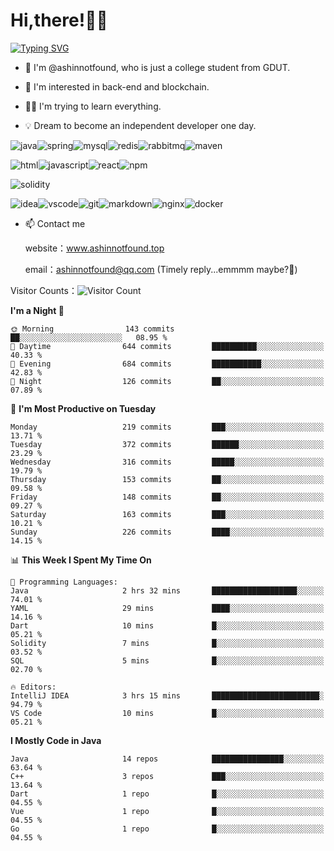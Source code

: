# Hi,there!👨‍🔧
[![Typing SVG](https://readme-typing-svg.herokuapp.com?font=Fira+Code&pause=1000&width=435&lines=Welcome%2C+this+is+ashinnotfound%F0%9F%98%81+)](https://git.io/typing-svg)

- 👋 I'm @ashinnotfound, who is just a college student from GDUT.

- 👀 I'm interested in back-end and blockchain.

- 👨‍🔧 I'm trying to learn everything.

- 💡 Dream to become an independent developer one day.

![java](https://img.shields.io/badge/Java-ED8B00?style=for-the-badge&logo=openjdk&logoColor=white)![spring](https://img.shields.io/badge/Spring-6DB33F?style=for-the-badge&logo=spring&logoColor=white)![mysql](https://img.shields.io/badge/MySQL-005C84?style=for-the-badge&logo=mysql&logoColor=white)![redis](https://img.shields.io/badge/redis-%23DD0031.svg?&style=for-the-badge&logo=redis&logoColor=white)![rabbitmq](https://img.shields.io/badge/rabbitmq-%23FF6600.svg?&style=for-the-badge&logo=rabbitmq&logoColor=white)![maven](https://img.shields.io/badge/apache_maven-C71A36?style=for-the-badge&logo=apachemaven&logoColor=white)

![html](https://img.shields.io/badge/HTML-239120?style=for-the-badge&logo=html5&logoColor=white)![javascript](https://img.shields.io/badge/JavaScript-323330?style=for-the-badge&logo=javascript&logoColor=F7DF1E)![react](https://img.shields.io/badge/React-20232A?style=for-the-badge&logo=react&logoColor=61DAFB)![npm](https://img.shields.io/badge/npm-CB3837?style=for-the-badge&logo=npm&logoColor=white)

![solidity](https://img.shields.io/badge/Solidity-e6e6e6?style=for-the-badge&logo=solidity&logoColor=black)

![idea](https://img.shields.io/badge/IntelliJ_IDEA-000000.svg?style=for-the-badge&logo=intellij-idea&logoColor=white)![vscode](https://img.shields.io/badge/VSCode-0078D4?style=for-the-badge&logo=visual%20studio%20code&logoColor=white)![git](https://img.shields.io/badge/GIT-E44C30?style=for-the-badge&logo=git&logoColor=white
)![markdown](https://img.shields.io/badge/Markdown-000000?style=for-the-badge&logo=markdown&logoColor=white)![nginx](https://img.shields.io/badge/Nginx-009639?style=for-the-badge&logo=nginx&logoColor=white)![docker](https://img.shields.io/badge/Docker-2CA5E0?style=for-the-badge&logo=docker&logoColor=white)

- 📫 Contact me
    
    website：www.ashinnotfound.top
    
    email：ashinnotfound@qq.com (Timely reply...emmmm maybe?🤪)

​Visitor Counts：![Visitor Count](https://profile-counter.glitch.me/ashinnotfound/count.svg)

<!--START_SECTION:waka-->
**I'm a Night 🦉** 

```text
🌞 Morning                143 commits         ██░░░░░░░░░░░░░░░░░░░░░░░   08.95 % 
🌆 Daytime                644 commits         ██████████░░░░░░░░░░░░░░░   40.33 % 
🌃 Evening                684 commits         ███████████░░░░░░░░░░░░░░   42.83 % 
🌙 Night                  126 commits         ██░░░░░░░░░░░░░░░░░░░░░░░   07.89 % 
```
📅 **I'm Most Productive on Tuesday** 

```text
Monday                   219 commits         ███░░░░░░░░░░░░░░░░░░░░░░   13.71 % 
Tuesday                  372 commits         ██████░░░░░░░░░░░░░░░░░░░   23.29 % 
Wednesday                316 commits         █████░░░░░░░░░░░░░░░░░░░░   19.79 % 
Thursday                 153 commits         ██░░░░░░░░░░░░░░░░░░░░░░░   09.58 % 
Friday                   148 commits         ██░░░░░░░░░░░░░░░░░░░░░░░   09.27 % 
Saturday                 163 commits         ███░░░░░░░░░░░░░░░░░░░░░░   10.21 % 
Sunday                   226 commits         ████░░░░░░░░░░░░░░░░░░░░░   14.15 % 
```


📊 **This Week I Spent My Time On** 

```text
💬 Programming Languages: 
Java                     2 hrs 32 mins       ███████████████████░░░░░░   74.01 % 
YAML                     29 mins             ████░░░░░░░░░░░░░░░░░░░░░   14.16 % 
Dart                     10 mins             █░░░░░░░░░░░░░░░░░░░░░░░░   05.21 % 
Solidity                 7 mins              █░░░░░░░░░░░░░░░░░░░░░░░░   03.52 % 
SQL                      5 mins              █░░░░░░░░░░░░░░░░░░░░░░░░   02.70 % 

🔥 Editors: 
IntelliJ IDEA            3 hrs 15 mins       ████████████████████████░   94.79 % 
VS Code                  10 mins             █░░░░░░░░░░░░░░░░░░░░░░░░   05.21 % 
```

**I Mostly Code in Java** 

```text
Java                     14 repos            ████████████████░░░░░░░░░   63.64 % 
C++                      3 repos             ███░░░░░░░░░░░░░░░░░░░░░░   13.64 % 
Dart                     1 repo              █░░░░░░░░░░░░░░░░░░░░░░░░   04.55 % 
Vue                      1 repo              █░░░░░░░░░░░░░░░░░░░░░░░░   04.55 % 
Go                       1 repo              █░░░░░░░░░░░░░░░░░░░░░░░░   04.55 % 
```




<!--END_SECTION:waka-->
